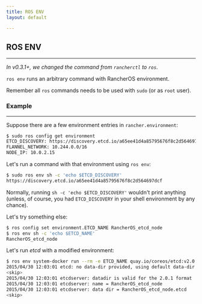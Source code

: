 ```yaml
---
title: ROS ENV
layout: default

---
```


## ROS ENV
---
_In v0.3.1+, we changed the command from `rancherctl` to `ros`._

`ros env` runs an arbitrary command with RancherOS environment. 

Remember all `ros` commands needs to be used with `sudo` (or as `root` user). 

### Example
---
Suppose there are a few environment entries in `rancher.environment`: 

```sh
$ sudo ros config get environment 
ETCD_DISCOVERY: https://discovery.etcd.io/a65ee41d4a85795676f8c2d564697dcf
FLANNEL_NETWORK: 10.244.0.0/16
NODE_IP: 10.0.2.15
```

Let's run a command with that environment using `ros env`: 

```sh
$ sudo ros env sh -c 'echo $ETCD_DISCOVERY'
https://discovery.etcd.io/a65ee41d4a85795676f8c2d564697dcf
```

Normally, running `sh -c 'echo $ETCD_DISCOVERY'` wouldn't print anything 
(unless, of course, you had `ETCD_DISCOVERY` in your shell environment by any chance).

Let's try something else:

```sh
$ ros config set environment.ETCD_NAME RancherOS_etcd_node
$ ros env sh -c 'echo $ETCD_NAME'
RancherOS_etcd_node
```

Let's run _etcd_ with a modified environment:

```sh
$ ros env system-docker run --rm -e ETCD_NAME quay.io/coreos/etcd:v2.0.10
2015/04/30 12:03:01 etcd: no data-dir provided, using default data-dir ./RancherOS_etcd_node.etcd
<skip>
2015/04/30 12:03:01 etcdserver: datadir is valid for the 2.0.1 format
2015/04/30 12:03:01 etcdserver: name = RancherOS_etcd_node
2015/04/30 12:03:01 etcdserver: data dir = RancherOS_etcd_node.etcd
<skip>
```

<br>



